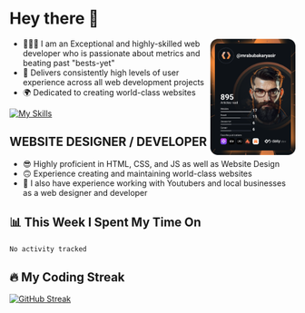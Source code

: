 # Hey there 👋

<link rel="stylesheet" href="./main.css">

<a href="https://app.daily.dev/Abubakar_Yasir"><img src="https://github.com/AbubakarYasir/AbubakarYasir/blob/main/devcard.svg" align="right" width="150" alt="Abubakar Yasir's Dev Card"/></a>

- 👨🏻‍💻 I am an Exceptional and highly-skilled web developer who is passionate about metrics and beating past "bests-yet"
- 👤 Delivers consistently high levels of user experience across all web development projects
- 🌍 Dedicated to creating world-class websites

[![My Skills](https://skillicons.dev/icons?i=js,mongodb,express,react,nodejs,sass,vscode,linux,heroku)](Skills)

## WEBSITE DESIGNER / DEVELOPER

- 😎 Highly proficient in HTML, CSS, and JS
as well as Website Design
- 🙃 Experience creating and maintaining world-class websites
- 💼 I also have experience working with Youtubers and local businesses as a web designer and developer

## 📊 This Week I Spent My Time On
<!--START_SECTION:waka-->

```txt
No activity tracked
```

<!--END_SECTION:waka-->

## 🔥 My Coding Streak

[![GitHub Streak](https://github-readme-streak-stats.herokuapp.com/?user=AbubakarYasir&theme=dark)](https://git.io/streak-stats)

\
&nbsp;
\
&nbsp;
\
&nbsp;
\
&nbsp;
